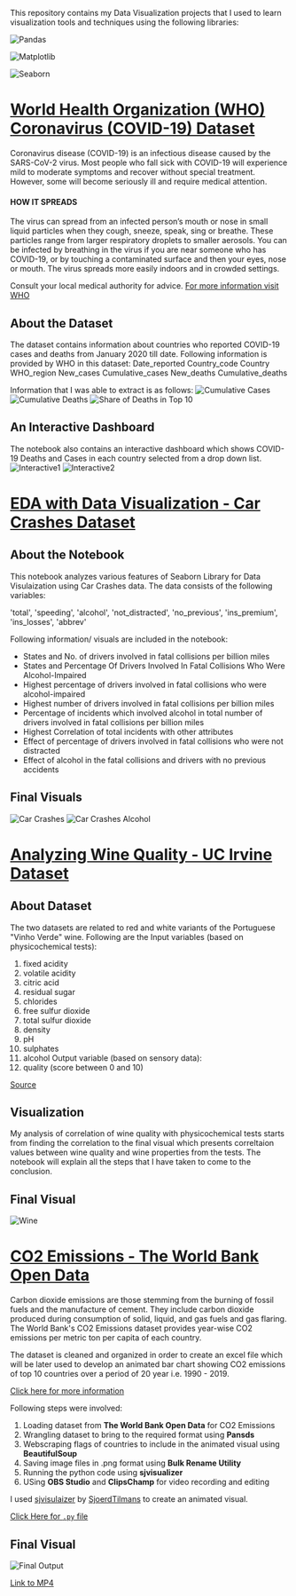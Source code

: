 
This repository contains my Data Visualization projects that I used to learn visualization tools and techniques using the following libraries:

![Pandas](https://github.com/kennyfahad/Data-Visualization/blob/main/Data/pandas.png "Pandas")

![Matplotlib](https://github.com/kennyfahad/Data-Visualization/blob/main/Data/matplot.png "Matplotlib")

![Seaborn](https://github.com/kennyfahad/Data-Visualization/blob/main/Data/seaborn.jpeg "Seabron")



# [World Health Organization (WHO) Coronavirus (COVID-19) Dataset](https://github.com/kennyfahad/Data-Visualization/blob/main/WHO%20Coronavirus%20(COVID-19).ipynb)
Coronavirus disease (COVID-19) is an infectious disease caused by the SARS-CoV-2 virus.
Most people who fall sick with COVID-19 will experience mild to moderate symptoms and recover without special treatment. However, some will become seriously ill and require medical attention.


#### HOW IT SPREADS
The virus can spread from an infected person’s mouth or nose in small liquid particles when they cough, sneeze, speak, sing or breathe. These particles range from larger respiratory droplets to smaller aerosols.
You can be infected by breathing in the virus if you are near someone who has COVID-19, or by touching a contaminated surface and then your eyes, nose or mouth. The virus spreads more easily indoors and in crowded settings.

Consult your local medical authority for advice.
[For more information visit WHO](https://www.who.int/news-room/questions-and-answers/item/coronavirus-disease-covid-19-how-is-it-transmitted)

## About the Dataset
The dataset contains information about countries who reported COVID-19 cases and deaths from January 2020 till date. Following information is provided by WHO in this dataset:
Date_reported	Country_code	Country	WHO_region	New_cases	Cumulative_cases	New_deaths	Cumulative_deaths

Information that I was able to extract is as follows:
![Cumulative Cases](https://github.com/kennyfahad/Data-Visualization/blob/main/Data/covid_globalcases.png "Cumulative Cases")
![Cumulative Deaths](https://github.com/kennyfahad/Data-Visualization/blob/main/Data/covid_globaldeaths.png "Cumulative Deaths")
![Share of Deaths in Top 10](https://github.com/kennyfahad/Data-Visualization/blob/main/Data/covid_pie.png "Share of Deaths in Top 10")


## An Interactive Dashboard
The notebook also contains an interactive dashboard which shows COVID-19 Deaths and Cases in each country selected from a drop down list. 
![Interactive1](https://github.com/kennyfahad/Data-Visualization/blob/main/Data/interact1.png "Interactive Dashboard")
![Interactive2](https://github.com/kennyfahad/Data-Visualization/blob/main/Data/interact2.png "Interactive Dashboard")

# [EDA with Data Visualization - Car Crashes Dataset](https://github.com/kennyfahad/Data-Visualization/blob/main/EDA%20with%20Data%20Visualization%20-%20Car%20Crashes%20Dataset%20(Seaborn).ipynb)


## About the Notebook

This notebook analyzes various features of Seaborn Library for Data Visulaization using Car Crashes data. The data consists of the following variables:

'total', 'speeding', 'alcohol', 'not_distracted', 'no_previous', 'ins_premium', 'ins_losses', 'abbrev'

Following information/ visuals are included in the notebook:
* States and No. of drivers involved in fatal collisions per billion miles
* States and Percentage Of Drivers Involved In Fatal Collisions Who Were Alcohol-Impaired
* Highest percentage of drivers involved in fatal collisions who were alcohol-impaired
* Highest number of drivers involved in fatal collisions per billion miles 
* Percentage of incidents which involved alcohol in total number of drivers involved in fatal collisions per billion miles
* Highest Correlation of total incidents with other attributes
* Effect of percentage of drivers involved in fatal collisions who were not distracted 
* Effect of alcohol in the fatal collisions and drivers with no previous accidents

## Final Visuals

![Car Crashes](https://github.com/kennyfahad/Data-Visualization/blob/main/Data/crashes.png "Car Crashes")
![Car Crashes Alcohol](https://github.com/kennyfahad/Data-Visualization/blob/main/Data/carcrashes.png "Car Crashes Alcohol")


# [Analyzing Wine Quality - UC Irvine Dataset](https://github.com/kennyfahad/Data-Visualization/blob/main/Analyzing%20Wine%20Quality%20-%20UC%20Irvine%20Dataset.ipynb)

## About Dataset

The two datasets are related to red and white variants of the Portuguese "Vinho Verde" wine. Following are the Input variables (based on physicochemical tests):
1. fixed acidity
2. volatile acidity
3. citric acid
4. residual sugar
5. chlorides
6. free sulfur dioxide
7. total sulfur dioxide
8. density
9. pH
10. sulphates
11. alcohol
Output variable (based on sensory data):
12. quality (score between 0 and 10)

[Source](https://archive.ics.uci.edu/ml/datasets/wine+quality)

## Visualization

My analysis of correlation of wine quality with physicochemical tests starts from finding the correlation to the final visual which presents correltaion values between wine quality and wine properties from the tests. The notebook will explain all the steps that I have taken to come to the conclusion.

## Final Visual

![Wine](https://github.com/kennyfahad/Data-Visualization/blob/main/Data/wine.png "Wine")


# [CO2 Emissions - The World Bank Open Data](https://github.com/kennyfahad/Data-Visualization/blob/main/CO2%20Emissions%20-%20The%20World%20Bank%20Open%20Data.ipynb)

Carbon dioxide emissions are those stemming from the burning of fossil fuels and the manufacture of cement. They include carbon dioxide produced during consumption of solid, liquid, and gas fuels and gas flaring. The World Bank's CO2 Emissions dataset provides year-wise CO2 emissions per metric ton per capita of each country.

The dataset is cleaned and organized in order to create an excel file which will be later used to develop an animated bar chart showing CO2 emissions of top 10 countries over a period of 20 year i.e. 1990 - 2019. 

[Click here for more information](https://data.worldbank.org/indicator/EN.ATM.CO2E.PC?most_recent_value_desc=true&view=chart) 

Following steps were involved:

1. Loading dataset from **The World Bank Open Data** for CO2 Emissions
2. Wrangling dataset to bring to the required format using **Pansds**
3. Webscraping flags of countries to include in the animated visual using **BeautifulSoup**
4. Saving image files in .png format using **Bulk Rename Utility**
5. Running the python code using **sjvisualizer** 
6. USing **OBS Studio** and **ClipsChamp** for video recording and editing

I used [sjvisulaizer](https://github.com/SjoerdTilmans/sjvisualizer) by [SjoerdTilmans](https://github.com/SjoerdTilmans) to create an animated visual.

[Click Here for `.py` file](https://github.com/kennyfahad/Data-Visualization/blob/main/CO2Emissions.py)


## Final Visual

![Final Output](https://github.com/kennyfahad/Data-Visualization/blob/main/Data/co2Emissions.gif "Final Output")

[Link to MP4](https://github.com/kennyfahad/Data-Visualization/blob/main/Data/co2Emissions.mp4)
